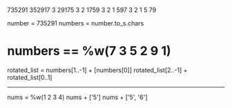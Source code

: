 735291
 352917
 3 29175
 3 2 1759
 3 2 1 597
 3 2 1 5 79

number = 735291
numbers = number.to_s.chars
# numbers == %w(7 3 5 2 9 1)

rotated_list = numbers[1..-1] + [numbers[0]]
rotated_list[2..-1] + rotated_list[0..1]


---
nums = %w(1 2 3 4)
nums + ['5']
nums + ['5', '6']
